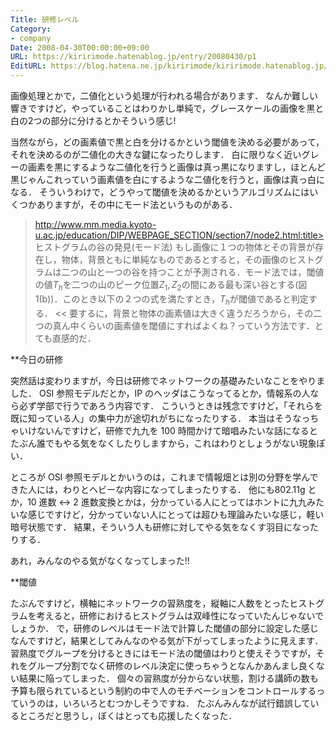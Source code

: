 ```yaml
---
Title: 研修レベル
Category:
- company
Date: 2008-04-30T00:00:00+09:00
URL: https://kiririmode.hatenablog.jp/entry/20080430/p1
EditURL: https://blog.hatena.ne.jp/kiririmode/kiririmode.hatenablog.jp/atom/entry/8454420450078214993
---
```



画像処理とかで，二値化という処理が行われる場合があります．
なんか難しい響きですけど，やっていることはわりかし単純で，グレースケールの画像を黒と白の2つの部分に分けるとかそういう感じ!


当然ながら，どの画素値で黒と白を分けるかという閾値を決める必要があって，それを決めるのが二値化の大きな鍵になったりします．
白に限りなく近いグレーの画素を黒にするような二値化を行うと画像は真っ黒になりますし，ほとんど黒じゃんこれっていう画素値を白にするような二値化を行うと，画像は真っ白になる．
そういうわけで，どうやって閾値を決めるかというアルゴリズムにはいくつかありますが，その中にモード法というものがある．
>http://www.mm.media.kyoto-u.ac.jp/education/DIP/WEBPAGE_SECTION/section7/node2.html:title>
ヒストグラムの谷の発見(モード法)
もし画像に１つの物体とその背景が存在し，物体，背景ともに単純なものであるとすると，その画像のヒストグラムは二つの山と一つの谷を持つことが予測される．モード法では，閾値の値$T_h$を二つの山のピーク位置$Z_1,Z_2$の間にある最も深い谷とする(図1(b))．このとき以下の２つの式を満たすとき，$T_h$が閾値であると判定する．
<<
要するに，背景と物体の画素値は大きく違うだろうから，その二つの真ん中くらいの画素値を閾値にすればよくね？っていう方法です．とても直感的だ．


**今日の研修

突然話は変わりますが，今日は研修でネットワークの基礎みたいなことをやりました．
OSI 参照モデルだとか，IP のヘッダはこうなってるとか，情報系の人なら必ず学部で行うであろう内容です．
こういうときは残念ですけど，「それらを既に知っている人」の集中力が途切れがちになったりする．
本当はそうなっちゃいけないんですけど，研修で九九を 100 時間かけて暗唱みたいな話になるとたぶん誰でもやる気をなくしたりしますから，これはわりとしょうがない現象ぽい．


ところが OSI 参照モデルとかいうのは，これまで情報畑とは別の分野を学んできた人には，わりとヘビーな内容になってしまったりする．
他にも802.11g とか，10 進数 <-> 2 進数変換とかは，分かっている人にとってはホントに九九みたいな感じですけど，分かっていない人にとっては超ひも理論みたいな感じ，軽い暗号状態です．
結果，そういう人も研修に対してやる気をなくす羽目になったりする．


あれ，みんなのやる気がなくなってしまった!!

**閾値

たぶんですけど，横軸にネットワークの習熟度を，縦軸に人数をとったヒストグラムを考えると，研修におけるヒストグラムは双峰性になっていたんじゃないでしょうか．
で，研修のレベルはモード法で計算した閾値の部分に設定した感じなんですけど，結果としてみんなのやる気が下がってしまったように見えます．
習熟度でグループを分けるときにはモード法の閾値はわりと使えそうですが，それをグループ分割でなく研修のレベル決定に使っちゃうとなんかあんまし良くない結果に陥ってしまった．
個々の習熟度が分からない状態，割ける講師の数も予算も限られているという制約の中で人のモチベーションをコントロールするっていうのは，いろいろとむつかしそうですね．
たぶんみんなが試行錯誤しているところだと思うし，ぼくはとっても応援したくなった．
